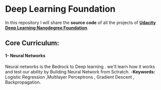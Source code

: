 # Deep Learning Foundation 
In this repository I will share the **source code** of all the projects of **[Udacity Deep Learning Nanodegree Foundation](https://www.udacity.com/course/deep-learning-nanodegree-foundation--nd101)**.



## Core Curriculum:

#### 1- Neural Networks
Neural networks is the Bedrock to Deep learning . we'll learn how it works and test our ability by Building Neural Network from Sctratch.
-**Keywords:** Logistic Regression ,Multilayer Perceptrons , Gradient Descent , Backpropagation. 




 
